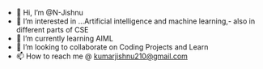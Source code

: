 - 👋 Hi, I’m @N-Jishnu
- 👀 I’m interested in ...Artificial intelligence and machine learning,- also in different parts of CSE
- 🌱 I’m currently learning AIML
- 💞️ I’m looking to collaborate on Coding Projects and Learn
- 📫 How to reach me @ kumarjishnu210@gmail.com

<!---
N-Jishnu/N-Jishnu is a ✨ special ✨ repository because its `README.md` (this file) appears on your GitHub profile.
You can click the Preview link to take a look at your changes.
--->
